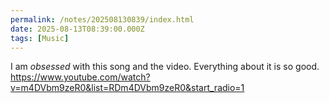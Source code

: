 ```yaml
---
permalink: /notes/202508130839/index.html
date: 2025-08-13T08:39:00.000Z
tags: [Music]
---
```


I am _obsessed_ with this song and the video. Everything about it is so good. https://www.youtube.com/watch?v=m4DVbm9zeR0&list=RDm4DVbm9zeR0&start_radio=1